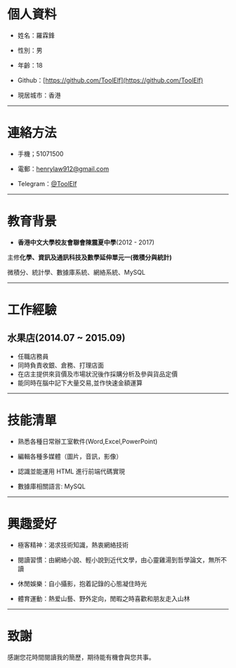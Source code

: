 # 個人資料

 - 姓名：羅霖鋒
 
 - 性別：男
 
 - 年齡：18
 
 - Github：[https://github.com/ToolElf](https://github.com/ToolElf)
 
 - 現居城市：香港
 
 ---
 
# 連絡方法
 
 - 手機；51071500
  
 - 電郵：henrylaw912@gmail.com
  
 - Telegram：[@ToolElf](https://telegram.me/ToolElf)
  
---

# 教育背景

 - **香港中文大學校友會聯會陳震夏中學**(2012 - 2017)
  
 主修**化學、資訊及通訊科技及數學延伸單元一(微積分與統計)**
 
 微積分、統計學、數據庫系統、網絡系統、MySQL

---

# 工作經驗

## 水果店(2014.07 ~ 2015.09)

 - 任職店務員
 - 同時負責收銀、倉務、打理店面
 - 在店主提供來貨價及市場狀況後作採購分析及參與貨品定價
 - 能同時在腦中記下大量交易,並作快速金額運算
 
---

# 技能清單

- 熟悉各種日常辦工室軟件(Word,Excel,PowerPoint)
 
- 編輯各種多媒體（圖片，音訊，影像）
 
- 認識並能運用 HTML 進行前端代碼實現
 
- 數據庫相關語言: MySQL
 
---

# 興趣愛好

- 極客精神：渴求技術知識，熱衷網絡技術

- 閱讀習慣：由網絡小說、輕小說到近代文學，由心靈雞湯到哲學論文，無所不讀

- 休閒娛樂：自小攝影，抱着記錄的心態凝住時光
 
- 體育運動：熱爱山藝、野外定向，閒暇之時喜歡和朋友走入山林

---

# 致謝
感謝您花時間閱讀我的簡歷，期待能有機會與您共事。
